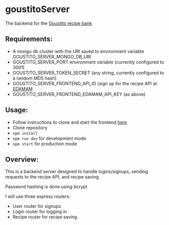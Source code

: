 # goustitoServer

The backend for the [Goustito recipe bank](https://github.com/jameshallam93/goustito)

## Requirements:

* A mongo db cluster with the URI saved to environment variable GOUSTITO_SERVER_MONGO_DB_URI
* GOUSTITO_SERVER_PORT environment variable (currently configured to 3001)
* GOUSTITO_SERVER_TOKEN_SECRET (any string, currently configured to a random MD5 hash)
* GOUSTITO_SERVER_FRONTEND_API_ID (sign up for the recipe API at [EDAMAM](https://developer.edamam.com/)
* GOUSTITO_SERVER_FRONTEND_EDAMAM_API_KEY (as above)


## Usage:
* Follow instructions to clone and start the frontend [here](https://github.com/jameshallam93/goustito/blob/main/README.md)
* Clone repository
* `npm install`
* `npm run dev` for development mode
* `npm start` for production mode

## Overview:

This is a backend server designed to handle logins/signups, sending requests to the recipe API, and recipe saving.

Password hashing is done using bcrypt

I will use three express routers:

* User router for signups
* Login router for logging in
* Recipe router for recipe saving.




